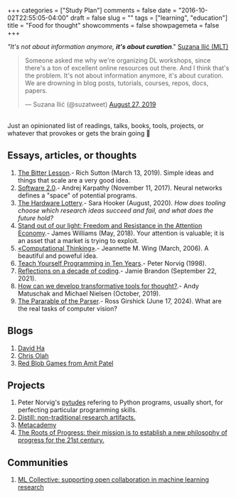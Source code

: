 +++
categories = ["Study Plan"]
comments = false
date = "2016-10-02T22:55:05-04:00"
draft = false
slug = ""
tags = ["learning", "education"]
title = "Food for thought"
showcomments = false
showpagemeta = false
+++

*"It's not about information anymore,* ***it's about curation***." <a href="https://twitter.com/suzatweet?s=21" target="_blank">Suzana Ilić (MLT)</a> 


<blockquote class="twitter-tweet" data-theme="dark"><p lang="en" dir="ltr">Someone asked me why we&#39;re organizing DL workshops, since there&#39;s a ton of excellent online resources out there. And I think that&#39;s the problem. It&#39;s not about information anymore, it&#39;s about curation. We are drowning in blog posts, tutorials, courses, repos, docs, papers.</p>&mdash; Suzana Ilić (@suzatweet) <a href="https://twitter.com/suzatweet/status/1166347201766780928?ref_src=twsrc%5Etfw">August 27, 2019</a></blockquote> <script async src="https://platform.twitter.com/widgets.js" charset="utf-8"></script>

<br>Just an opinionated list of readings, talks, books, tools, projects, or whatever that provokes or gets the brain going 🧠

## Essays, articles, or thoughts 

1. <a href="http://www.incompleteideas.net/IncIdeas/BitterLesson.html" target="_blank">The Bitter Lesson</a>.- Rich Sutton (March 13, 2019). Simple ideas and things that scale are a very good idea.
1. <a href="https://medium.com/@karpathy/software-2-0-a64152b37c35" target="_blank">Software 2.0</a>.- Andrej Karpathy (November 11, 2017). Neural networks defines a "space" of potential programs. 
1. <a href="https://hardwarelottery.github.io/" target="_blank">The Hardware Lottery</a>.- Sara Hooker (August, 2020).</a> _How does tooling choose which research ideas succeed and fail, and what does the future hold?_
1. <a href="https://www.cambridge.org/core/books/stand-out-of-our-light/3F8D7BA2C0FE3A7126A4D9B73A89415D" target="_blank">Stand out of our light: Freedom and Resistance in the Attention Economy</a>.- James Williams (May, 2018). Your attention is valuable; it is an asset that a market is trying to exploit.
1. <a href="https://www.cs.cmu.edu/~15110-s13/Wing06-ct.pdf" target="_blank">«Computational Thinking»</a>.- Jeannette M. Wing (March, 2006). A beautiful and poweful idea.
1. <a href="https://norvig.com/21-days.html" target="_blank">Teach Yourself Programming in Ten Years</a>.- Peter Norvig (1998). 
1. <a href="https://www.scattered-thoughts.net/writing/reflections-on-a-decade-of-coding/" target="_blank">Reflections on a decade of coding</a>.- Jamie Brandon (September 22, 2021).
4. <a href="https://numinous.productions/ttft/" target="_blank">How can we develop transformative tools for thought?</a>.- Andy Matuschak and Michael Nielsen (October, 2019).
5. <a href="https://archive.org/details/the-parable-of-the-parser-1" target="_blank">The Pararable of the Parser</a>.- Ross Girshick (June 17, 2024). What are the real tasks of computer vision?
 

<!--
1. The idea of writting using a computer, as Wolfram explored in <a href="https://writings.stephenwolfram.com/2017/11/what-is-a-computational-essay/?source=frontpage-latest-news%0A" target="_blank">What Is a Computational Essay?</a>, compelling to rethinkg how we approach 
<a href="https://www.cs.cmu.edu/~15110-s13/Wing06-ct.pdf" target="_blank">«computational thinking»</a> we can develop, and maybe <a href="https://medium.com/@mbostock/a-better-way-to-code-2b1d2876a3a0" target="_blank">a better way to code</a>. Even in the eera of large language models, we must ask, <a href="https://numinous.productions/ttft/" target="_blank">How can we develop transformative tools for thought?</a> perhaps a <a href="http://pythontutor.com/" target="_blank">tool for visualize code execution</a>, useful to understand algorithms and tricky code steps? 
-->

## Blogs

1. <a href="https://blog.otoro.net/" target="_blank">David Ha</a>
1. <a href="https://colah.github.io/" target="_blank">Chris Olah</a>
1. <a href="https://www.redblobgames.com/" target="_blank">Red Blob Games from Amit Patel</a>


## Projects

1. Peter Norvig's <a href="https://github.com/norvig/pytudes?tab=readme-ov-file#pytudes-index-of-jupyter-ipython-notebooks" target="_blank">pytudes</a> refering to Python programs, usually short, for perfecting particular programming skills.
1. <a href="https://distill.pub/" target="_blank">Distill: non-traditional research artifacts.</a>
1. <a href="https://metacademy.org/" target="_blank">Metacademy</a>
1. <a href="https://rootsofprogress.org" target="_blank">The Roots of Progress: their mission is to establish a new philosophy of progress for the 21st century.</a>

## Communities

1. <a href="https://mlcollective.org" target="_blank">ML Collective: supporting open collaboration in machine learning research</a>